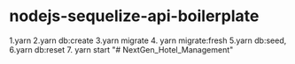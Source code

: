 # nodejs-sequelize-api-boilerplate

1.yarn
2.yarn db:create
3.yarn migrate 4. yarn migrate:fresh
5.yarn db:seed,
6.yarn db:reset
7. yarn start
"# NextGen_Hotel_Management"

